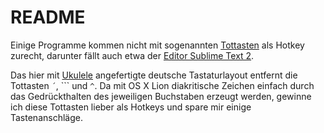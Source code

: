 # README #

Einige Programme kommen nicht mit sogenannten [Tottasten](http://de.wikipedia.org/wiki/Tottaste) als Hotkey zurecht, darunter fällt auch etwa der [Editor Sublime Text 2](http://www.sublimetext.com/2).

Das hier mit [Ukulele](http://scripts.sil.org/cms/scripts/page.php?site_id=nrsi&id=ukelele) angefertigte deutsche Tastaturlayout entfernt die Tottasten `´`, ``` und `^`. Da mit OS X Lion diakritische Zeichen einfach durch das Gedrückthalten des jeweiligen Buchstaben erzeugt werden, gewinne ich diese Tottasten lieber als Hotkeys und spare mir einige Tastenanschläge.